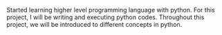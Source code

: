 Started learning higher level programming language with python.
For this project, I will be writing and executing python codes.
Throughout this project, we will be introduced to different concepts in python.
